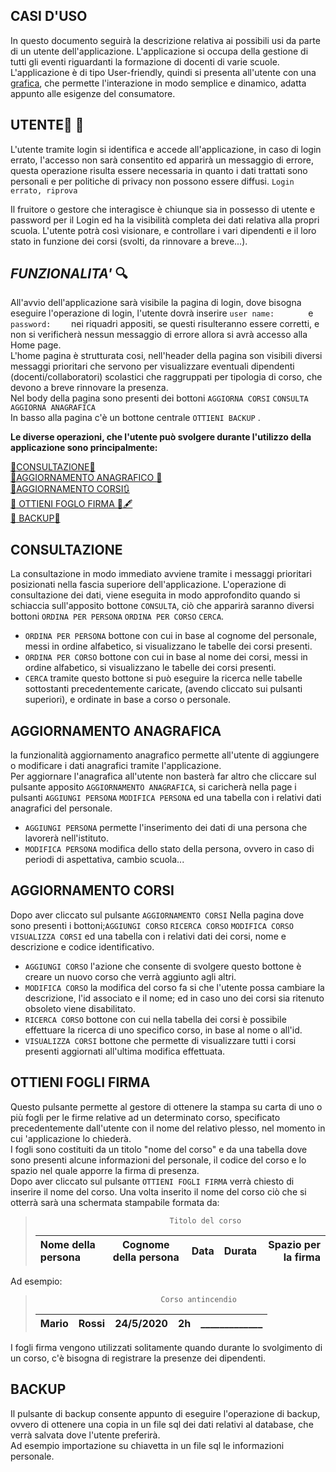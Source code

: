  

## **CASI D'USO**<br> 

In questo documento seguirà la descrizione relativa ai possibili usi da parte di un utente dell'applicazione. 
L'applicazione si occupa della gestione di tutti gli eventi riguardanti la formazione di docenti di varie scuole. 
L'applicazione è di tipo User-friendly, quindi si presenta all'utente con una [grafica](Grafica.md), che permette l'interazione in modo semplice e dinamico, adatta appunto alle esigenze del consumatore. 

  

## **UTENTE**:bust_in_silhouette: :closed_lock_with_key:<br> 

L'utente tramite login si identifica e accede all'applicazione, in caso di login errato, l'accesso non sarà consentito ed apparirà un messaggio di errore, questa operazione risulta essere necessaria in quanto i dati trattati sono personali e per politiche di privacy non possono essere diffusi. 
`Login errato, riprova` 

 
Il fruitore o gestore che interagisce è chiunque sia in possesso di utente e password per il Login ed ha la visibilità completa dei dati relativa alla propri scuola. 
L'utente potrà così visionare, e controllare i vari dipendenti e il loro stato in funzione dei corsi (svolti, da rinnovare a breve...). 

  

## *FUNZIONALITA'* :mag:<br> 

All'avvio dell'applicazione sarà visibile la pagina di login, dove bisogna eseguire l'operazione di login, l'utente dovrà inserire `user name:       ` e `password:    ` nei riquadri appositi, se questi risulteranno essere corretti, e non si verificherà nessun messaggio di errore allora si avrà accesso alla Home page.<br> 
L'home pagina è strutturata cosi, nell'header della pagina son visibili diversi messaggi prioritari che servono per visualizzare eventuali dipendenti (docenti/collaboratori) scolastici che raggruppati per tipologia di corso, che devono a breve rinnovare la presenza.<br> 
Nel body della pagina sono presenti dei bottoni `AGGIORNA CORSI` `CONSULTA` `AGGIORNA ANAGRAFICA`<br> 
In basso alla pagina c'è un bottone centrale `OTTIENI BACKUP` .<br> 

  

**Le diverse operazioni, che l'utente può svolgere durante l'utilizzo della applicazione sono principalmente:**<br> 

[:small_orange_diamond:CONSULTAZIONE:book:](#CONSULTAZIONE)<br> 
[:small_orange_diamond:AGGIORNAMENTO ANAGRAFICO :calendar:](#AGGIORNAMENTO-ANAGRAFICO) <br> 
[:small_orange_diamond:AGGIORNAMENTO CORSI:arrows_clockwise:](#AGGIORNAMENTO-CORSI)<br> 
[:small_orange_diamond: OTTIENI FOGLO FIRMA :page_facing_up::fountain_pen:](#OTTIENI-FOGLI-FIRMA)<br> 
[:small_orange_diamond: BACKUP:floppy_disk:](#BACKUP)<br> 


  

## CONSULTAZIONE 
La consultazione in modo immediato avviene tramite i messaggi prioritari posizionati nella fascia superiore dell'applicazione. 
L'operazione di consultazione dei dati, viene eseguita in modo approfondito quando si schiaccia sull'apposito bottone `CONSULTA`, ciò che apparirà saranno diversi bottoni 
`ORDINA PER PERSONA` `ORDINA PER CORSO` `CERCA`.<br> 
* `ORDINA PER PERSONA` bottone con cui in base al cognome del personale, messi in ordine alfabetico, si visualizzano le tabelle dei corsi presenti.<br> 
* `ORDINA PER CORSO` bottone con cui in base al nome dei corsi, messi in ordine alfabetico, si visualizzano le tabelle dei corsi presenti. <br> 
* `CERCA` tramite questo bottone si può eseguire la ricerca nelle tabelle sottostanti precedentemente caricate, (avendo cliccato sui pulsanti superiori), e ordinate in base a corso o personale. <br> 

  

## AGGIORNAMENTO ANAGRAFICA 

la funzionalità aggiornamento anagrafico permette all'utente di aggiungere o modificare i dati anagrafici tramite l'applicazione.<br> 
Per aggiornare l'anagrafica all'utente non basterà far altro che cliccare sul pulsante apposito `AGGIORNAMENTO ANAGRAFICA`, si caricherà nella page i pulsanti `AGGIUNGI PERSONA` `MODIFICA PERSONA` ed una tabella con i relativi dati anagrafici del personale.<br> 
* `AGGIUNGI PERSONA` permette l'inserimento dei dati di una persona che lavorerà nell'istituto. <br> 
* `MODIFICA PERSONA` modifica dello stato della persona, ovvero in caso di periodi di aspettativa, cambio scuola... <br> 

  

## AGGIORNAMENTO CORSI 

Dopo aver cliccato sul pulsante `AGGIORNAMENTO CORSI` Nella pagina dove sono presenti i bottoni;`AGGIUNGI CORSO` `RICERCA CORSO` `MODIFICA CORSO` `VISUALIZZA CORSI` ed una tabella con i relativi dati dei corsi, nome e descrizione e codice identificativo.<br> 
* `AGGIUNGI CORSO` l'azione che consente di svolgere questo bottone è creare un nuovo corso che verrà aggiunto agli altri. <br> 
* `MODIFICA CORSO` la modifica del corso fa si che l'utente possa cambiare la descrizione, l'id associato e il nome; ed in caso uno dei corsi sia ritenuto obsoleto viene disabilitato. <br> 
* `RICERCA CORSO` bottone con cui nella tabella dei corsi è possibile effettuare la ricerca di uno specifico corso, in base al nome o all'id. <br> 
* `VISUALIZZA CORSI` bottone che permette di visualizzare tutti i corsi presenti aggiornati all'ultima modifica effettuata.<br> 

  

## OTTIENI FOGLI FIRMA 

Questo pulsante permette al gestore di ottenere la stampa su carta di uno o più fogli per le firme relative ad un determinato corso, specificato precedentemente dall'utente con il nome del relativo plesso, nel momento in cui 'applicazione lo chiederà.<br>  I fogli sono costituiti da un titolo "nome del corso" e da una tabella dove sono presenti alcune informazioni del personale, il codice del corso e lo spazio nel quale apporre la firma di presenza.<br> 
Dopo aver cliccato sul pulsante `OTTIENI FOGLI FIRMA` verrà chiesto di inserire il nome del corso. Una volta inserito il nome del corso ciò che si otterrà sarà una schermata stampabile formata da: 

>                                   Titolo del corso  
>Nome della persona  | Cognome della persona |Data |Durata |Spazio per la firma
>:------------ | :-------------: | :-------------: | :-------------: |-------------: 




Ad esempio:<br> 

>                                 Corso antincendio 
>Mario  | Rossi | 24/5/2020  |  2h|_____________
>:------------ | :-------------: | :-------------: |:-------------: | -------------: 


I fogli firma vengono utilizzati solitamente quando durante lo svolgimento di un corso, c'è bisogna di registrare la presenze dei dipendenti. 

## BACKUP 

Il pulsante di backup consente appunto di eseguire l'operazione di backup, ovvero di ottenere una copia in un file sql dei dati relativi al database, che verrà salvata dove l'utente preferirà.<br> 
Ad esempio importazione su chiavetta in un file sql le informazioni personale. 
<br> 

 

 
